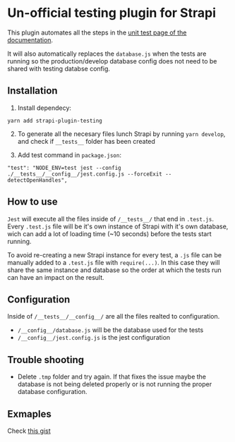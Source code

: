 # Un-official testing plugin for Strapi
This plugin automates all the steps in the [unit test page of the documentation](https://strapi.io/documentation/developer-docs/latest/guides/unit-testing.html).

It will also automatically replaces the `database.js` when the tests are running so the production/develop database config does not need to be shared with testing databse config.

## Installation

1. Install dependecy:

```
yarn add strapi-plugin-testing
```

2. To generate all the necesary files lunch Strapi by running `yarn develop`, and check if `__tests__` folder has been created

3. Add test command in `package.json`:

```
"test": "NODE_ENV=test jest --config ./__tests__/__config__/jest.config.js --forceExit --detectOpenHandles",
```

## How to use

`Jest` will execute all the files inside of `/__tests__/` that end in `.test.js`. Every `.test.js` file will be it's own instance of Strapi with it's own database, wich can add a lot of loading time (~10 seconds) before the tests start running.

To avoid re-creating a new Strapi instance for every test, a `.js` file can be manually added to a `.test.js` file with `require(...)`. In this case they will share the same instance and database so the order at which the tests run can have an impact on the result.

## Configuration
Inside of `/__tests__/__config__/` are all the files realted to configuration.

- `/__config__/database.js` will be the database used for the tests
- `/__config__/jest.config.js` is the jest configuration

## Trouble shooting
- Delete `.tmp` folder and try again. If that fixes the issue maybe the database is not being deleted properly or is not running the proper database configuration.

## Exmaples

Check [this gist](https://gist.github.com/Antoine-lb/d5c104ef4a2e8835a59186f826255d60)
